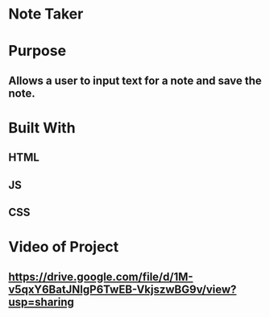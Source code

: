 # Note Taker

# Purpose

## Allows a user to input text for a note and save the note.
# Built With

## HTML
## JS
## CSS

# Video of Project

## <a> https://drive.google.com/file/d/1M-v5qxY6BatJNlgP6TwEB-VkjszwBG9v/view?usp=sharing </a>